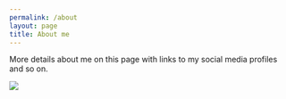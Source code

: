```yaml
---
permalink: /about
layout: page
title: About me
---
```


More details about me on this page with links to my social media profiles and so on.

![](https://avatars2.githubusercontent.com/u/17802984?s=460&u=6cad436261fda197c3ba71ce6690e1e67c6a3b3b&v=4)
